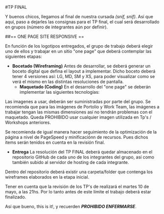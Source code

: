 #TP FINAL

Y buenos chicos, llegamos al final de nuestra cursada <em>(snif, snif)</em>. Así que aquí, paso a dejarles las consignas para el TP final, el cual será desarrollado en grupos (número de integrantes aún por definir).

##== ONE PAGE SITE RESPONSIVE ==

En función de los logotipos entregados, el grupo de trabajo deberá elegir uno de ellos y trabajar en un sitio "one page" que deberá contemplar las siguientes etapas:

* **Bocetado (Wireframing)**
Antes de desarrollar, se deberá generar un boceto digital que defina el layout a implementar. Dicho boceto deberá tener 4 versiones así: LG, MD, SM y XS, para poder visualizar como se verá el mismo en las distintas resoluciones de pantalla.
  * **Maquetado (Coding)**
    En el desarrollo del "one page" se deberán implementar las siguientes tecnologías:

Las imagenes a usar, deberán ser suministradas por parte del grupo. Se recomienda que para las imágenes de Portolio y Work Team, las imágenes a trabajar tengan las mismas dimensiones así no tendrán problemas con el maquetado. Queda PROHIBIDO usar cualquier imagen utilizada en Tp's / Workshops anteriores.

Se recomienda de igual manera hacer seguimiento de la optimización de la página a nivel de PageSpeed y minificaciónn de recursos. Pues dichos items serán tenidos en cuenta en la revisión final.

* **Entrega**
La resolución del TP FINAL deberá quedar almacenado en el repositorio GitHub de cada uno de los integrantes del grupo, así como también subido al servidor de hosting de cada integrante.

Dentro del repositorio deberá existir una carpeta/folder que contenga los wireframes elaborados en la etapa inicial.

Tener en cuenta que la revisión de los TP's de realizará el martes 10 de mayo, a las 21hs. Por lo tanto antes de este límite el trabajo deberá estar finalizado.

Así que bueno, this is it!, y recuerden __*PROHIBIDO ENFERMARSE*__.
